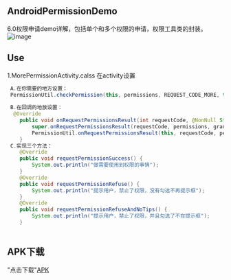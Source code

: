 ## AndroidPermissionDemo
6.0权限申请demo详解，包括单个和多个权限的申请，权限工具类的封装。
![image](https://github.com/FollowExcellence/RecyclerView_Gallery/blob/master/GIF.gif)

## Use
1.MorePermissionActivity.calss 在activity设置
```Java
 A.在你需要的地方设置：
 PermissionUtil.checkPermission(this, permissions, REQUEST_CODE_MORE, this);
 
 B.在回调的地放设置：
  @Override
    public void onRequestPermissionsResult(int requestCode, @NonNull String[] permissions, @NonNull int[] grantResults) {
        super.onRequestPermissionsResult(requestCode, permissions, grantResults);
        PermissionUtil.onRequestPermissionsResult(this, requestCode, permissions, grantResults, this);
    }
 C.实现三个方法：
    @Override
    public void requestPermissionSuccess() {
        System.out.println("做需要使用到权限的事情");
    }
    @Override
    public void requestPermissionRefuse() {
        System.out.println("提示用户，禁止了权限，没有勾选不再提示框");
    }
    @Override
    public void requestPermissionRefuseAndNoTips() {
        System.out.println("提示用户，禁止了权限，并且勾选了不在提示框");
    }
 
```

## APK下载
"点击下载"[APK](https://github.com/FollowExcellence/RecyclerView_Gallery/raw/master/app-debug.apk) 
